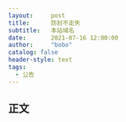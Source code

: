 ```yaml
---
layout:     post
title:      防封不走失
subtitle:   本站域名
date:       2021-07-16 12:00:00
author:     "bobo"
catalog: false
header-style: text
tags:
  - 公告
---
```

## 正文
